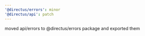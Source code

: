 ```yaml
---
'@directus/errors': minor
'@directus/api': patch
---
```


moved api/errors to @directus/errors package and exported them
